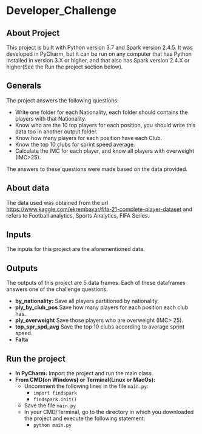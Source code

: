 # Developer_Challenge

## About Project
This project is built with Python version 3.7 and Spark version 2.4.5. It was developed in PyCharm, but it can be run
on any computer that has Python installed in version 3.X or higher, and that also has Spark version 2.4.X or higher(See 
the Run the project section below).

## Generals
The project answers the following questions:
* Write one folder for each Nationality, each folder should contains the players with that Nationality.
* Know who are the 10 top players for each position, you should write this data too in another output folder.
* Know how many players for each position have each Club.
* Know the top 10 clubs for sprint speed average.
* Calculate the IMC for each player, and know all players with overweight (IMC>25).

The answers to these questions were made based on the data provided.

## About data
The data used was obtained from the url <https://www.kaggle.com/ekrembayar/fifa-21-complete-player-dataset> and refers to Football analytics, Sports Analytics, FIFA Series.

## Inputs
The inputs for this project are the aforementioned data.

## Outputs
The outputs of this project are 5 data frames. Each of these dataframes answers one of the challenge questions.
* **by_nationality:** Save all players partitioned by nationality.
* **ply_by_club_pos** Save how many players for each position each club has.
* **ply_overweight** Save those players who are overweight (IMC> 25).
* **top_spr_spd_avg** Save the top 10 clubs according to average sprint speed.
* **Falta**

## Run the project
* **In PyCharm:** Import the project and run the main class.
* **From CMD(on Windows) or Terminal(Linux or MacOs):**
    * Uncomment the following lines in the file `main.py`:
        * `import findspark`
        * `findspark.init()`
    * Save the file `main.py`
    * In your CMD/Terminal, go to the directory in which you downloaded the project and execute the following statement:
        * `python main.py`
